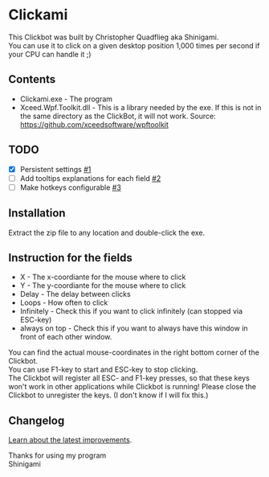 # Clickami

This Clickbot was built by Christopher Quadflieg aka Shinigami.  
You can use it to click on a given desktop position 1,000 times per second if your CPU can handle it ;)

## Contents

-   Clickami.exe - The program
-   Xceed.Wpf.Toolkit.dll - This is a library needed by the exe. If this is not in the same directory as the ClickBot, it will not work.
    Source: https://github.com/xceedsoftware/wpftoolkit

## TODO

-   [x] Persistent settings [#1][issue-1]
-   [ ] Add tooltips explanations for each field [#2][issue-2]
-   [ ] Make hotkeys configurable [#3][issue-3]

## Installation

Extract the zip file to any location and double-click the exe.

## Instruction for the fields

-   X - The x-coordiante for the mouse where to click
-   Y - The y-coordiante for the mouse where to click
-   Delay - The delay between clicks
-   Loops - How often to click
-   Infinitely - Check this if you want to click infinitely (can stopped via ESC-key)
-   always on top - Check this if you want to always have this window
    in front of each other window.

You can find the actual mouse-coordinates in the right bottom corner of the Clickbot.  
You can use F1-key to start and ESC-key to stop clicking.  
The Clickbot will register all ESC- and F1-key presses, so that these keys won't work in other
applications while Clickbot is running! Please close the Clickbot to unregister the keys. (I don't
know if I will fix this.)

## Changelog

[Learn about the latest improvements][changelog].

Thanks for using my program  
Shinigami

[issue-1]: https://github.com/Shinigami92/Clickami/issues/1
[issue-2]: https://github.com/Shinigami92/Clickami/issues/2
[issue-3]: https://github.com/Shinigami92/Clickami/issues/3
[changelog]: CHANGELOG.md
